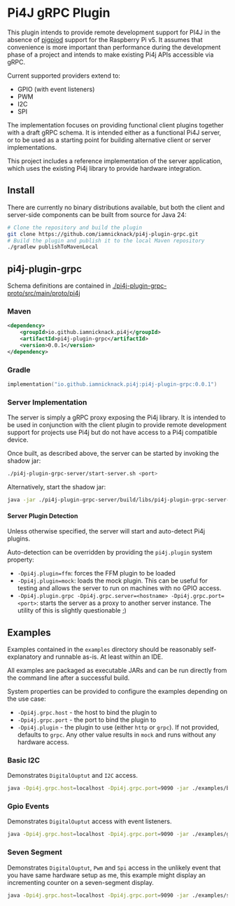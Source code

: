 # Pi4J gRPC Plugin

This plugin intends to provide remote development support for PI4J in the absence of 
[pigpiod](https://abyz.me.uk/rpi/pigpio/pigpiod.html) support for the Raspberry Pi v5. It assumes that convenience 
is more important than performance during the development phase of a project and intends to make existing Pi4j APIs 
accessible via gRPC.

Current supported providers extend to:

* GPIO (with event listeners)
* PWM
* I2C
* SPI

The implementation focuses on providing functional client plugins together with a draft  gRPC schema. 
It is intended either as a functional Pi4J server, or to be used as a starting point for building alternative 
client or server implementations. 

This project includes a reference implementation of the server application, which uses the existing Pi4j 
library to provide hardware integration.

## Install

There are currently no binary distributions available, but both the client and server-side components can be built
from source for Java 24:

```bash
# Clone the repository and build the plugin
git clone https://github.com/iamnicknack/pi4j-plugin-grpc.git
# Build the plugin and publish it to the local Maven repository
./gradlew publishToMavenLocal   
```

## pi4j-plugin-grpc

Schema definitions are contained in 
[./pi4j-plugin-grpc-proto/src/main/proto/pi4j](./pi4j-grpc/pi4j-plugin-grpc-proto/src/main/proto/pi4j)

### Maven

```xml
<dependency>
    <groupId>io.github.iamnicknack.pi4j</groupId>
    <artifactId>pi4j-plugin-grpc</artifactId>
    <version>0.0.1</version>
</dependency>
```

### Gradle

```kotlin
implementation("io.github.iamnicknack.pi4j:pi4j-plugin-grpc:0.0.1")
```

### Server Implementation

The server is simply a gRPC proxy exposing the Pi4j library. It is intended to be used in conjunction with the client
plugin to provide remote development support for projects use Pi4j but do not have access to a Pi4j compatible device.

Once built, as described above, the server can be started by invoking the shadow jar:

```bash
./pi4j-plugin-grpc-server/start-server.sh <port>
```

Alternatively, start the shadow jar:

```bash
java -jar ./pi4j-plugin-grpc-server/build/libs/pi4j-plugin-grpc-server-all.jar
```

#### Server Plugin Detection

Unless otherwise specified, the server will start and auto-detect Pi4j plugins. 

Auto-detection can be overridden by providing the `pi4j.plugin` system property:

* `-Dpi4j.plugin=ffm`: forces the FFM plugin to be loaded
* `-Dpi4j.plugin=mock`: loads the mock plugin. This can be useful for testing and allows the server to run on machines
with no GPIO access.
* `-Dpi4j.plugin.grpc -Dpi4j.grpc.server=<hostname> -Dpi4j.grpc.port=<port>`: starts the server as a proxy to another
server instance. The utility of this is slightly questionable ;)

## Examples

Examples contained in the `examples` directory should be reasonably self-explanatory and runnable as-is. 
At least within an IDE.

All examples are packaged as executable JARs and can be run directly from the command line after a successful build.

System properties can be provided to configure the examples depending on the use case:

* `-Dpi4j.grpc.host` - the host to bind the plugin to
* `-Dpi4j.grpc.port` - the port to bind the plugin to
* `-Dpi4j.plugin` - the plugin to use (either `http` or `grpc`). If not provided, defaults to `grpc`. 
Any other value results in `mock` and runs without any hardware access.

### Basic I2C

Demonstrates `DigitalOuptut` and `I2C` access.

```bash
java -Dpi4j.grpc.host=localhost -Dpi4j.grpc.port=9090 -jar ./examples/basic-i2c/build/libs/basic-i2c-all.jar
```

### Gpio Events

Demonstrates `DigitalOuptut` access with event listeners.

```bash
java -Dpi4j.grpc.host=localhost -Dpi4j.grpc.port=9090 -jar ./examples/gpio-events/build/libs/gpio-events-all.jar
```

### Seven Segment

Demonstrates `DigitalOuptut`, `Pwm` and `Spi` access in the unlikely event that you have same hardware setup as me, 
this example might display an incrementing counter on a seven-segment display.

```bash
java -Dpi4j.grpc.host=localhost -Dpi4j.grpc.port=9090 -jar ./examples/seven-segment/build/libs/seven-segment-all.jar
```
